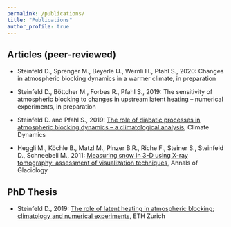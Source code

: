 ```yaml
---
permalink: /publications/
title: "Publications"
author_profile: true
---
```



Articles (peer-reviewed)
---------------

- Steinfeld D., Sprenger M., Beyerle U., Wernli H., Pfahl S., 2020: Changes in atmospheric blocking dynamics in a warmer climate, in preparation

- Steinfeld D., Böttcher M., Forbes R., Pfahl S., 2019: The sensitivity of atmospheric blocking to changes in upstream latent heating – numerical experiments, in preparation

- Steinfeld D. and Pfahl S., 2019: [The role of diabatic processes in atmospheric blocking dynamics – a climatological analysis](https://link.springer.com/article/10.1007%2Fs00382-019-04919-6), Climate Dynamics

- Heggli M., Köchle B., Matzl M., Pinzer B.R., Riche F., Steiner S., Steinfeld D., Schneebeli M., 2011: [Measuring snow in 3-D using X-ray tomography: assessment of visualization techniques](https://doi.org/10.3189/172756411797252202), Annals of Glaciology


PhD Thesis
---------------

- Steinfeld D., 2019: [The role of latent heating in atmospheric blocking: climatology and numerical experiments](https://www.research-collection.ethz.ch/handle/20.500.11850/380041), ETH Zurich
